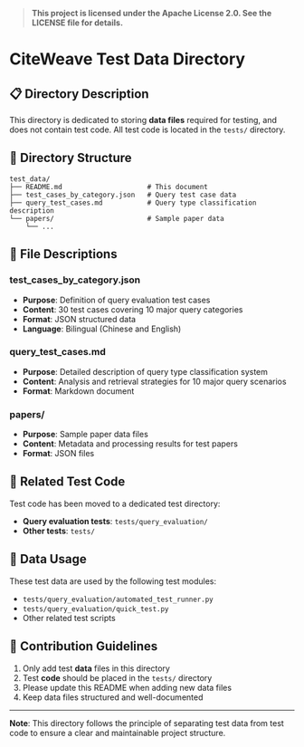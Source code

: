 > **This project is licensed under the Apache License 2.0. See the LICENSE file for details.**

# CiteWeave Test Data Directory

## 📋 Directory Description

This directory is dedicated to storing **data files** required for testing, and does not contain test code. All test code is located in the `tests/` directory.

## 📁 Directory Structure

```
test_data/
├── README.md                     # This document
├── test_cases_by_category.json   # Query test case data
├── query_test_cases.md           # Query type classification description
└── papers/                       # Sample paper data
    └── ...
```

## 📄 File Descriptions

### test_cases_by_category.json
- **Purpose**: Definition of query evaluation test cases
- **Content**: 30 test cases covering 10 major query categories
- **Format**: JSON structured data
- **Language**: Bilingual (Chinese and English)

### query_test_cases.md  
- **Purpose**: Detailed description of query type classification system
- **Content**: Analysis and retrieval strategies for 10 major query scenarios
- **Format**: Markdown document

### papers/
- **Purpose**: Sample paper data files
- **Content**: Metadata and processing results for test papers
- **Format**: JSON files

## 🔗 Related Test Code

Test code has been moved to a dedicated test directory:
- **Query evaluation tests**: `tests/query_evaluation/`
- **Other tests**: `tests/`

## 📝 Data Usage

These test data are used by the following test modules:
- `tests/query_evaluation/automated_test_runner.py`
- `tests/query_evaluation/quick_test.py`
- Other related test scripts

## 🤝 Contribution Guidelines

1. Only add test **data** files in this directory
2. Test **code** should be placed in the `tests/` directory
3. Please update this README when adding new data files
4. Keep data files structured and well-documented

---

**Note**: This directory follows the principle of separating test data from test code to ensure a clear and maintainable project structure. 